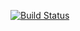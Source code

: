 [![Build Status](https://travis-ci.org/wayneashleyberry/validate-types.svg?branch=master)](https://travis-ci.org/wayneashleyberry/validate-types)
